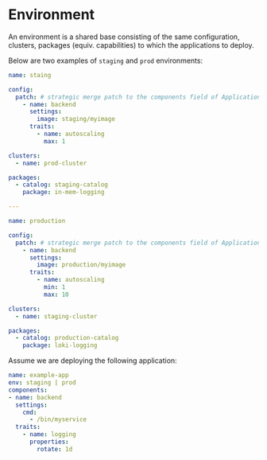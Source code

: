# Environment

An environment is a shared base consisting of the same configuration, clusters, packages (equiv. capabilities)
to which the applications to deploy.

Below are two examples of `staging` and `prod` environments:

```yaml
name: staing

config:
  patch: # strategic merge patch to the components field of Application 
    - name: backend
      settings:
        image: staging/myimage
      traits:
        - name: autoscaling
          max: 1

clusters:
  - name: prod-cluster

packages:
  - catalog: staging-catalog
    package: in-mem-logging

---

name: production

config:
  patch: # strategic merge patch to the components field of Application 
    - name: backend
      settings:
        image: production/myimage
      traits:
        - name: autoscaling
          min: 1
          max: 10

clusters:
  - name: staging-cluster

packages:
  - catalog: production-catalog
    package: loki-logging
```

Assume we are deploying the following application:

```yaml
name: example-app
env: staging | prod
components:
- name: backend
  settings:
    cmd:
      - /bin/myservice
  traits:
    - name: logging
      properties:
        rotate: 1d
```